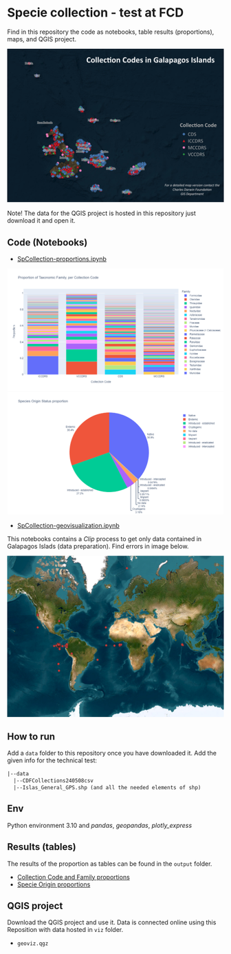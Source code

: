 # Specie collection - test at FCD

Find in this repository the code as notebooks, table results (proportions), maps, and QGIS project. 

![map](img/map-categories-qgis.png)


Note! The data for the QGIS project is hosted in this repository just download it and open it.

## Code (Notebooks)

- [SpCollection-proportions.ipynb](SpCollection-proportions.ipynb)

![bar](img/bar_chart_family_taxonomy.png)
![pie](img/pie_chart_origin.png)

- [SpCollection-geovisualization.ipynb](SpCollection-geovisualization.ipynb)

This notebooks contains a *Clip* process to get only data contained in Galapagos Islads (data preparation). Find errors in image below.

![raw](img/geodata_raw.png)

## How to run
Add a `data` folder to this repository once you have downloaded it. Add the given info for the technical test: 

```
|--data
  |--CDFCollections240508csv 
  |--Islas_General_GPS.shp (and all the needed elements of shp)
```

## Env
Python environment 3.10 and *pandas*, *geopandas*, *plotly_express*

## Results (tables)

The results of the proportion as tables can be found in the `output` folder.

- [Collection Code and Family proportions](output/CollectioCode_Family_proportion.csv)
- [Specie Origin proportions](output/SpecieOrigin_proportion.csv)

## QGIS project


Download the QGIS project and use it. Data is connected online using this Reposition with data hosted in `viz` folder.

- `geoviz.qgz`
